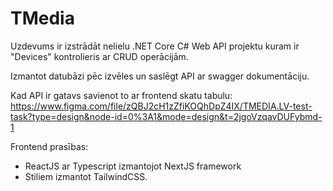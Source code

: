 # TMedia

Uzdevums ir izstrādāt nelielu .NET Core C# Web API projektu kuram ir "Devices" kontrolieris ar CRUD operācijām.

Izmantot datubāzi pēc izvēles un saslēgt API ar swagger dokumentāciju.

Kad API ir gatavs savienot to ar frontend skatu tabulu: https://www.figma.com/file/zQBJ2cH1zZfiKOQhDpZ4IX/TMEDIA.LV-test-task?type=design&node-id=0%3A1&mode=design&t=2jgoVzqavDUFybmd-1

Frontend prasības:

- ReactJS ar Typescript izmantojot NextJS framework
- Stiliem izmantot TailwindCSS.
